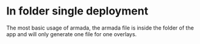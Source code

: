 # In folder single deployment

The most basic usage of armada, the armada file is inside the folder of the app and will only generate one file for one overlays.